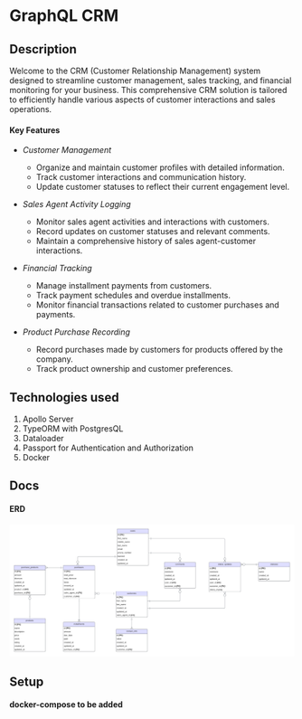 # GraphQL CRM

## Description

Welcome to the CRM (Customer Relationship Management) system designed to streamline customer management, sales tracking, and financial monitoring for your business. This comprehensive CRM solution is tailored to efficiently handle various aspects of customer interactions and sales operations.

#### Key Features

- *Customer Management*
    - Organize and maintain customer profiles with detailed information.
    - Track customer interactions and communication history.
    - Update customer statuses to reflect their current engagement level.

- *Sales Agent Activity Logging*
    - Monitor sales agent activities and interactions with customers.
    - Record updates on customer statuses and relevant comments.
    - Maintain a comprehensive history of sales agent-customer interactions.

- *Financial Tracking*
    - Manage installment payments from customers.
    - Track payment schedules and overdue installments.
    - Monitor financial transactions related to customer purchases and payments.

- *Product Purchase Recording*
    - Record purchases made by customers for products offered by the company.
    - Track product ownership and customer preferences.

## Technologies used

1. Apollo Server
2. TypeORM with PostgresQL
3. Dataloader
4. Passport for Authentication and Authorization  
3. Docker 

## Docs

#### ERD

![ERD](/docs/GraphQL%20CRM%20ERD.png "ERD")

## Setup

#### docker-compose to be added
